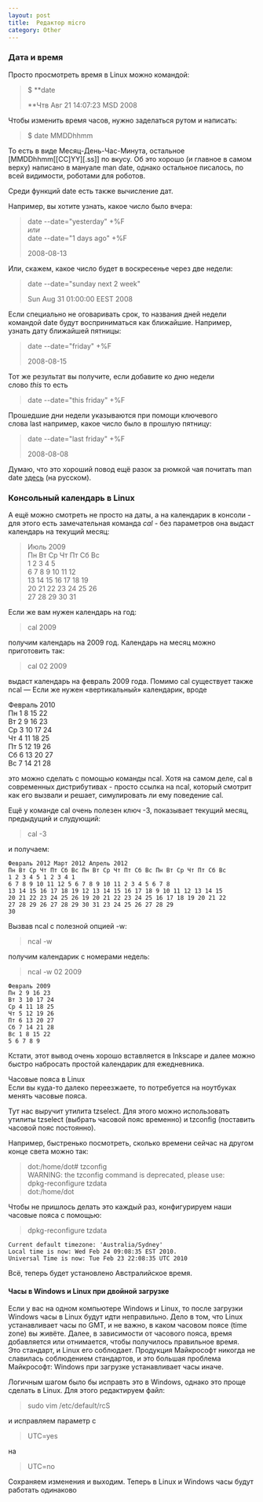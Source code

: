 ```yaml
---
layout: post
title:  Редактор micro
category: Other
---
```


### Дата и время  

Просто просмотреть время в Linux можно командой:  

> $ **date  
>   
> **Чтв Авг 21 14:07:23 MSD 2008  

  
Чтобы изменить время часов, нужно заделаться рутом и написать:

> $ date MMDDhhmm

То есть в виде Месяц-День-Час-Минута, остальное [MMDDhhmm[[CC]YY][.ss]] по вкусу. Об это хорошо (и главное в самом верху) написано в мануале man date, однако остальное писалось, по всей видимости, роботами для роботов.  
  
Среди функций date есть также вычисление дат. 

Например, вы хотите узнать, какое число было вчера:

> date --date="yesterday" +%F  
> _или_  
> date --date="1 days ago" +%F  
>   
> 2008-08-13

Или, скажем, какое число будет в воскресенье через две недели:  

> date --date="sunday next 2 week"  
>   
> Sun Aug 31 01:00:00 EEST 2008

Если специально не оговаривать срок, то названия дней недели командой date будут восприниматься как ближайшие. Например, узнать дату ближайшей пятницы:

> date --date="friday" +%F  
>   
> 2008-08-15

Тот же результат вы получите, если добавите ко дню недели слово _this_ то есть 

> date --date="this friday" +%F  
  
Прошедшие дни недели указываются при помощи ключевого слова last например, какое число было в прошлую пятницу:  

> date --date="last friday" +%F  
>   
> 2008-08-08

  
Думаю, что это хороший повод ещё разок за рюмкой чая почитать man date [здесь](http://linfoline.homedns.org/shellutils/shellutils_10.html#SEC57) (на русском).  
  
  
### Консольный календарь в Linux  

А ещё можно смотреть не просто на даты, а на календарик в консоли - для этого есть замечательная команда _cal_ - без параметров она выдаст календарь на текущий месяц:  

> Июль 2009  
> Пн Вт Ср Чт Пт Сб Вс  
> 1 2 3 4 5  
> 6 7 8 9 10 11 12  
> 13 14 15 16 17 18 19  
> 20 21 22 23 24 25 26  
> 27 28 29 30 31

  
Если же вам нужен календарь на год:  

> cal 2009

получим календарь на 2009 год. Календарь на месяц можно приготовить так:

> cal 02 2009

выдаст календарь на февраль 2009 года. Помимо cal существует также ncal — Если же нужен «вертикальный» календарик, вроде  
  
Февраль 2010  
Пн 1 8 15 22  
Вт 2 9 16 23  
Ср 3 10 17 24  
Чт 4 11 18 25  
Пт 5 12 19 26  
Сб 6 13 20 27  
Вс 7 14 21 28  
  
это можно сделать с помощью команды ncal. Хотя на самом деле, cal в современных дистрибутивах - просто ссылка на ncal, который смотрит как его вызвали и решает, симулировать ли ему поведение cal.  
  
Ещё у команде cal очень полезен ключ -3, показывает текущий месяц, предыдущий и слудующий:  

> cal -3  

и получаем:  
```  
Февраль 2012 Март 2012 Апрель 2012  
Пн Вт Ср Чт Пт Сб Вс Пн Вт Ср Чт Пт Сб Вс Пн Вт Ср Чт Пт Сб Вс  
1 2 3 4 5 1 2 3 4 1  
6 7 8 9 10 11 12 5 6 7 8 9 10 11 2 3 4 5 6 7 8  
13 14 15 16 17 18 19 12 13 14 15 16 17 18 9 10 11 12 13 14 15  
20 21 22 23 24 25 26 19 20 21 22 23 24 25 16 17 18 19 20 21 22  
27 28 29 26 27 28 29 30 31 23 24 25 26 27 28 29  
30  
```  
Вызвав ncal с полезной опцией -w:  

> ncal -w  

получим календарик с номерами недель:  
  
> ncal -w 02 2009  
```
Февраль 2009  
Пн 2 9 16 23  
Вт 3 10 17 24  
Ср 4 11 18 25  
Чт 5 12 19 26  
Пт 6 13 20 27  
Сб 7 14 21 28  
Вс 1 8 15 22  
5 6 7 8 9  
```  
Кстати, этот вывод очень хорошо вставляется в Inkscape и далее можно быстро набросать простой календарик для ежедневника.  
  
  
Часовые пояса в Linux  
Если вы куда-то далеко переезжаете, то потребуется на ноутбуках менять часовые пояса. 

Тут нас выручит утилита tzselect. Для этого можно использовать утилиты tzselect (выбрать часовой пояс временно) и tzconfig (поставить часовой пояс постоянно). 

Например, быстренько посмотреть, сколько времени сейчас на другом конце света можно так:  

> dot:/home/dot# tzconfig  
> WARNING: the tzconfig command is deprecated, please use:  
> dpkg-reconfigure tzdata  
> dot:/home/dot

Чтобы не пришлось делать это каждый раз, конфигурируем наши часовые пояса с помощью:  

>dpkg-reconfigure tzdata

```  
Current default timezone: 'Australia/Sydney'  
Local time is now: Wed Feb 24 09:08:35 EST 2010.  
Universal Time is now: Tue Feb 23 22:08:35 UTC 2010  
```  
Всё, теперь будет установлено Австралийское время.  
   
#### Часы в Windows и Linux при двойной загрузке  

Если у вас на одном компьютере Windows и Linux, то после загрузки Windows часы в Linux будут идти неправильно. Дело в том, что Linux устанавливает часы по GMT, и не важно, в каком часовом поясе (time zone) вы живёте. Далее, в зависимости от часового пояса, время добавляется или отнимается, чтобы получилось правильное время. Это стандарт, и Linux его соблюдает. Продукция Майкрософт никогда не славилась соблюдением стандартов, и это большая проблема Майкрософт: Windows при загрузке устанавливает часы иначе.  
  
Логичным шагом было бы исправть это в Windows, однако это проще сделать в Linux. Для этого редактируем файл:  

> sudo vim /etc/default/rcS

и исправляем параметр с  

> UTC=yes  

на  

> UTC=no

Сохраняем изменения и выходим. Теперь в Linux и Windows часы будут работать одинаково